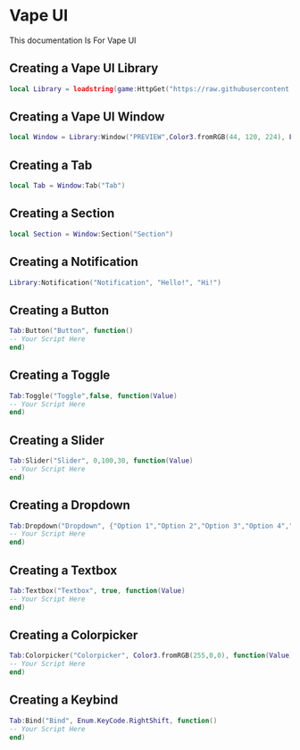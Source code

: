 # Vape UI
This documentation Is For Vape UI

## Creating a Vape UI Library
```lua
local Library = loadstring(game:HttpGet("https://raw.githubusercontent.com/RileyBeeRBLX1/UI-Library/refs/heads/main/Vape%20UI/Library.lua"))()
```

## Creating a Vape UI Window
```lua
local Window = Library:Window("PREVIEW",Color3.fromRGB(44, 120, 224), Enum.KeyCode.RightControl)
```

## Creating a Tab
```lua
local Tab = Window:Tab("Tab")
```

## Creating a Section
```lua
local Section = Window:Section("Section")
```

## Creating a Notification
```lua
Library:Notification("Notification", "Hello!", "Hi!")
```

## Creating a Button
```lua
Tab:Button("Button", function()
-- Your Script Here
end)
```

## Creating a Toggle
```lua
Tab:Toggle("Toggle",false, function(Value)
-- Your Script Here
end)
```

## Creating a Slider
```lua
Tab:Slider("Slider", 0,100,30, function(Value)
-- Your Script Here
end)
```

## Creating a Dropdown
```lua
Tab:Dropdown("Dropdown", {"Option 1","Option 2","Option 3","Option 4","Option 5"}, function(Value)
-- Your Script Here
end)
```

## Creating a Textbox
```lua
Tab:Textbox("Textbox", true, function(Value)
-- Your Script Here
end)
```

## Creating a Colorpicker
```lua
Tab:Colorpicker("Colorpicker", Color3.fromRGB(255,0,0), function(Value)
-- Your Script Here
end)
```

## Creating a Keybind
```lua
Tab:Bind("Bind", Enum.KeyCode.RightShift, function()
-- Your Script Here
end)
```
